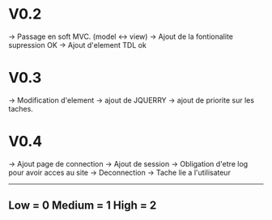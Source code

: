 # V0.2
 -> Passage en soft MVC. (model <-> view)
 -> Ajout de la fontionalite supression OK
 -> Ajout d'element TDL ok
# V0.3
 -> Modification d'element
 -> ajout de JQUERRY
 -> ajout de priorite sur les taches.
 
# V0.4
-> Ajout page de connection
-> Ajout de session
-> Obligation d'etre log pour avoir acces au site
-> Deconnection
-> Tache lie a l'utilisateur

 ---
 Low = 0
 Medium = 1
 High = 2
 ---
 